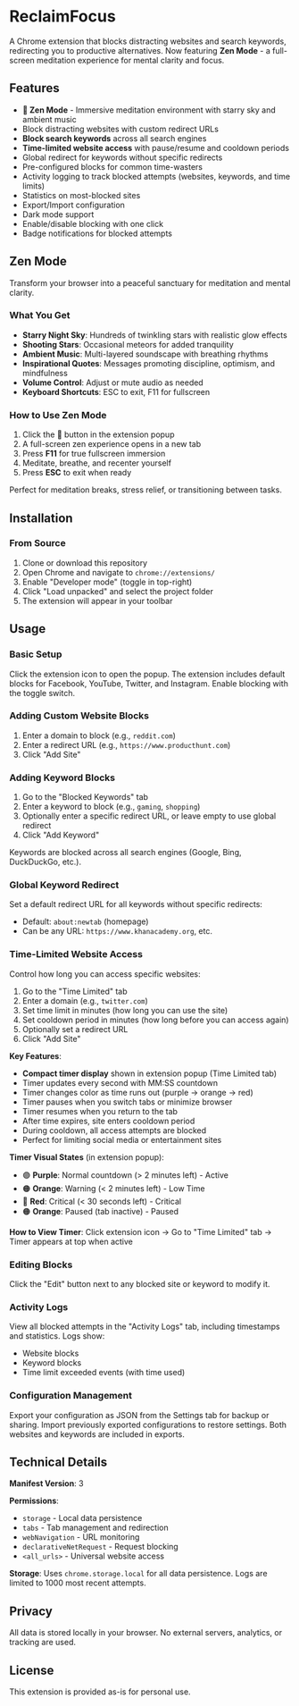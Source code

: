 # ReclaimFocus

A Chrome extension that blocks distracting websites and search keywords, redirecting you to productive alternatives. Now featuring **Zen Mode** - a full-screen meditation experience for mental clarity and focus.

## Features

- **🧘 Zen Mode** - Immersive meditation environment with starry sky and ambient music
- Block distracting websites with custom redirect URLs
- **Block search keywords** across all search engines
- **Time-limited website access** with pause/resume and cooldown periods
- Global redirect for keywords without specific redirects
- Pre-configured blocks for common time-wasters
- Activity logging to track blocked attempts (websites, keywords, and time limits)
- Statistics on most-blocked sites
- Export/Import configuration
- Dark mode support
- Enable/disable blocking with one click
- Badge notifications for blocked attempts

## Zen Mode

Transform your browser into a peaceful sanctuary for meditation and mental clarity.

### What You Get

- **Starry Night Sky**: Hundreds of twinkling stars with realistic glow effects
- **Shooting Stars**: Occasional meteors for added tranquility
- **Ambient Music**: Multi-layered soundscape with breathing rhythms
- **Inspirational Quotes**: Messages promoting discipline, optimism, and mindfulness
- **Volume Control**: Adjust or mute audio as needed
- **Keyboard Shortcuts**: ESC to exit, F11 for fullscreen

### How to Use Zen Mode

1. Click the **🧘** button in the extension popup
2. A full-screen zen experience opens in a new tab
3. Press **F11** for true fullscreen immersion
4. Meditate, breathe, and recenter yourself
5. Press **ESC** to exit when ready

Perfect for meditation breaks, stress relief, or transitioning between tasks.

## Installation

### From Source

1. Clone or download this repository
2. Open Chrome and navigate to `chrome://extensions/`
3. Enable "Developer mode" (toggle in top-right)
4. Click "Load unpacked" and select the project folder
5. The extension will appear in your toolbar

## Usage

### Basic Setup

Click the extension icon to open the popup. The extension includes default blocks for Facebook, YouTube, Twitter, and Instagram. Enable blocking with the toggle switch.

### Adding Custom Website Blocks

1. Enter a domain to block (e.g., `reddit.com`)
2. Enter a redirect URL (e.g., `https://www.producthunt.com`)
3. Click "Add Site"

### Adding Keyword Blocks

1. Go to the "Blocked Keywords" tab
2. Enter a keyword to block (e.g., `gaming`, `shopping`)
3. Optionally enter a specific redirect URL, or leave empty to use global redirect
4. Click "Add Keyword"

Keywords are blocked across all search engines (Google, Bing, DuckDuckGo, etc.).

### Global Keyword Redirect

Set a default redirect URL for all keywords without specific redirects:

- Default: `about:newtab` (homepage)
- Can be any URL: `https://www.khanacademy.org`, etc.

### Time-Limited Website Access

Control how long you can access specific websites:

1. Go to the "Time Limited" tab
2. Enter a domain (e.g., `twitter.com`)
3. Set time limit in minutes (how long you can use the site)
4. Set cooldown period in minutes (how long before you can access again)
5. Optionally set a redirect URL
6. Click "Add Site"

**Key Features**:

- **Compact timer display** shown in extension popup (Time Limited tab)
- Timer updates every second with MM:SS countdown
- Timer changes color as time runs out (purple → orange → red)
- Timer pauses when you switch tabs or minimize browser
- Timer resumes when you return to the tab
- After time expires, site enters cooldown period
- During cooldown, all access attempts are blocked
- Perfect for limiting social media or entertainment sites

**Timer Visual States** (in extension popup):

- 🟣 **Purple**: Normal countdown (> 2 minutes left) - Active
- 🟠 **Orange**: Warning (< 2 minutes left) - Low Time
- 🔴 **Red**: Critical (< 30 seconds left) - Critical
- 🟠 **Orange**: Paused (tab inactive) - Paused

**How to View Timer**: Click extension icon → Go to "Time Limited" tab → Timer appears at top when active

### Editing Blocks

Click the "Edit" button next to any blocked site or keyword to modify it.

### Activity Logs

View all blocked attempts in the "Activity Logs" tab, including timestamps and statistics. Logs show:

- Website blocks
- Keyword blocks
- Time limit exceeded events (with time used)

### Configuration Management

Export your configuration as JSON from the Settings tab for backup or sharing. Import previously exported configurations to restore settings. Both websites and keywords are included in exports.

## Technical Details

**Manifest Version**: 3

**Permissions**:

- `storage` - Local data persistence
- `tabs` - Tab management and redirection
- `webNavigation` - URL monitoring
- `declarativeNetRequest` - Request blocking
- `<all_urls>` - Universal website access

**Storage**: Uses `chrome.storage.local` for all data persistence. Logs are limited to 1000 most recent attempts.

## Privacy

All data is stored locally in your browser. No external servers, analytics, or tracking are used.

## License

This extension is provided as-is for personal use.

